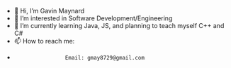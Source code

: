- 👋 Hi, I’m Gavin Maynard
- 👀 I’m interested in Software Development/Engineering
- 🌱 I’m currently learning Java, JS, and planning to teach myself C++ and C#
- 📫 How to reach me:
-                     Email: gmay8729@gmail.com

